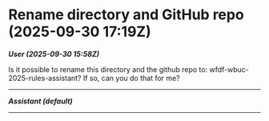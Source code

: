 <!-- Generated by SpecStory -->

<!-- cursor Session 068b6cf2-44ed-4611-a17b-51020f3d08ef (2025-09-30 17:19Z) -->

# Rename directory and GitHub repo (2025-09-30 17:19Z)

_**User (2025-09-30 15:58Z)**_

Is it possible to rename this directory and the github repo to: wfdf-wbuc-2025-rules-assistant? If so, can you do that for me?

---

_**Assistant (default)**_



---

